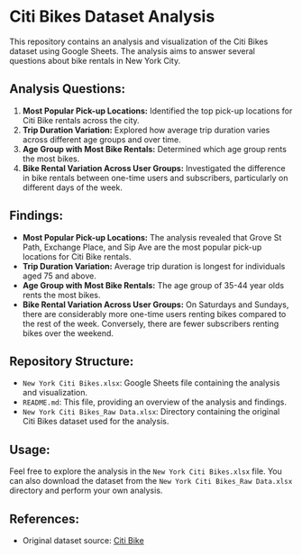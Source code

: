 # Citi Bikes Dataset Analysis

This repository contains an analysis and visualization of the Citi Bikes dataset using Google Sheets. The analysis aims to answer several questions about bike rentals in New York City.

## Analysis Questions:

1. **Most Popular Pick-up Locations:** Identified the top pick-up locations for Citi Bike rentals across the city.
2. **Trip Duration Variation:** Explored how average trip duration varies across different age groups and over time.
3. **Age Group with Most Bike Rentals:** Determined which age group rents the most bikes.
4. **Bike Rental Variation Across User Groups:** Investigated the difference in bike rentals between one-time users and subscribers, particularly on different days of the week.

## Findings:

- **Most Popular Pick-up Locations:** The analysis revealed that Grove St Path, Exchange Place, and Sip Ave are the most popular pick-up locations for Citi Bike rentals.
- **Trip Duration Variation:** Average trip duration is longest for individuals aged 75 and above.
- **Age Group with Most Bike Rentals:** The age group of 35-44 year olds rents the most bikes.
- **Bike Rental Variation Across User Groups:** On Saturdays and Sundays, there are considerably more one-time users renting bikes compared to the rest of the week. Conversely, there are fewer subscribers renting bikes over the weekend.

## Repository Structure:

- `New York Citi Bikes.xlsx`: Google Sheets file containing the analysis and visualization.
- `README.md`: This file, providing an overview of the analysis and findings.
- `New York Citi Bikes_Raw Data.xlsx`: Directory containing the original Citi Bikes dataset used for the analysis.

## Usage:

Feel free to explore the analysis in the `New York Citi Bikes.xlsx` file. You can also download the dataset from the `New York Citi Bikes_Raw Data.xlsx` directory and perform your own analysis.

## References:

- Original dataset source: [Citi Bike](https://www.citibikenyc.com/system-data)
